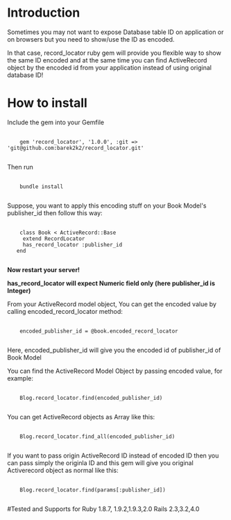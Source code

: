 # Introduction
Sometimes you may not want to expose Database table ID on application or on browsers but you need to show/use the ID as encoded.

In that case, record_locator ruby gem will provide you flexible way to show the same ID encoded and at the same time
you can find ActiveRecord object by the encoded id from your application instead of using original database ID!

# How to install
Include the gem into your Gemfile
<pre>
  <code>
    gem 'record_locator', '1.0.0', :git => 'git@github.com:barek2k2/record_locator.git'
  </code>
</pre>

Then run
<pre>
  <code>
    bundle install
  </code>
</pre>

Suppose, you want to apply this encoding stuff on your Book Model's publisher_id then follow this way:
<pre>
  <code>
    class Book &lt; ActiveRecord::Base
     extend RecordLocator
     has_record_locator :publisher_id
   end
  </code>
</pre>

<strong>Now restart your server!</strong>

<p>
<strong> has_record_locator will expect Numeric field only (here publisher_id is Integer)</strong>
</p>

From your ActiveRecord model object, You can get the encoded value by calling encoded_record_locator method:
<pre>
  <code>
    encoded_publisher_id = @book.encoded_record_locator
  </code>
</pre>

Here, encoded_publisher_id will give you the encoded id of publisher_id of Book Model

You can find the ActiveRecord Model Object by passing encoded value, for example:
<pre>
  <code>
    Blog.record_locator.find(encoded_publisher_id)
  </code>
</pre>

You can get ActiveRecord objects as Array like this:
<pre>
  <code>
    Blog.record_locator.find_all(encoded_publisher_id)
  </code>
</pre>

If you want to pass origin ActiveRecord ID instead of encoded ID then you can pass simply the originla ID and this
gem will give you original Activerecord object as normal like this:
<pre>
  <code>
    Blog.record_locator.find(params[:publisher_id])
  </code>
</pre>

#Tested and Supports for
Ruby 1.8.7, 1.9.2,1.9.3,2.0
Rails 2.3,3.2,4.0
